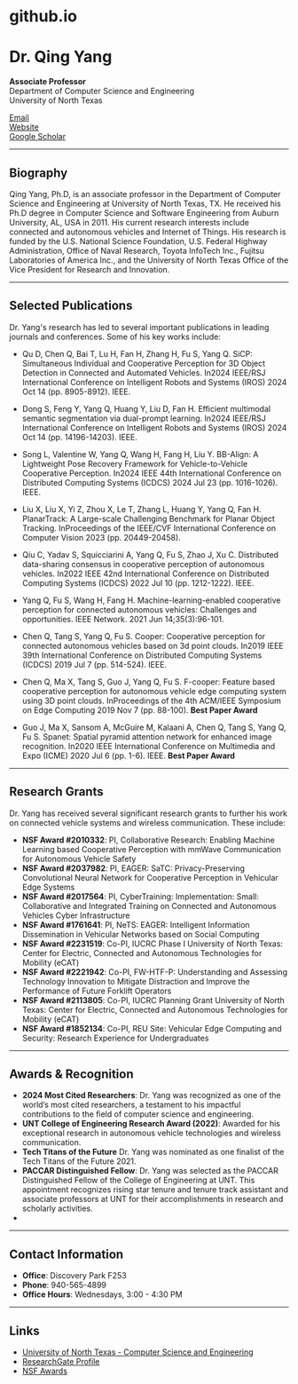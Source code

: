 # github.io
# Dr. Qing Yang

**Associate Professor**  
Department of Computer Science and Engineering  
University of North Texas

[Email](mailto:Qing.Yang@unt.edu)  
[Website](https://www.unt.edu)  
[Google Scholar](https://scholar.google.com/citations?hl=en&user=FIMxNL0AAAAJ)  

---

## Biography

Qing Yang, Ph.D, is an associate professor in the Department of Computer Science and Engineering at University of North Texas, TX. He received his Ph.D degree in Computer Science and Software Engineering from Auburn University, AL, USA in 2011. His current research interests include connected and autonomous vehicles and Internet of Things. His research is funded by the U.S. National Science Foundation, U.S. Federal Highway Administration, Office of Naval Research, Toyota InfoTech Inc., Fujitsu Laboratories of America Inc., and the University of North Texas Office of the Vice President for Research and Innovation.

---

## Selected Publications

Dr. Yang's research has led to several important publications in leading journals and conferences. Some of his key works include:

- Qu D, Chen Q, Bai T, Lu H, Fan H, Zhang H, Fu S, Yang Q. SiCP: Simultaneous Individual and Cooperative Perception for 3D Object Detection in Connected and Automated Vehicles. In2024 IEEE/RSJ International Conference on Intelligent Robots and Systems (IROS) 2024 Oct 14 (pp. 8905-8912). IEEE.
  
- Dong S, Feng Y, Yang Q, Huang Y, Liu D, Fan H. Efficient multimodal semantic segmentation via dual-prompt learning. In2024 IEEE/RSJ International Conference on Intelligent Robots and Systems (IROS) 2024 Oct 14 (pp. 14196-14203). IEEE.

- Song L, Valentine W, Yang Q, Wang H, Fang H, Liu Y. BB-Align: A Lightweight Pose Recovery Framework for Vehicle-to-Vehicle Cooperative Perception. In2024 IEEE 44th International Conference on Distributed Computing Systems (ICDCS) 2024 Jul 23 (pp. 1016-1026). IEEE.

- Liu X, Liu X, Yi Z, Zhou X, Le T, Zhang L, Huang Y, Yang Q, Fan H. PlanarTrack: A Large-scale Challenging Benchmark for Planar Object Tracking. InProceedings of the IEEE/CVF International Conference on Computer Vision 2023 (pp. 20449-20458).

- Qiu C, Yadav S, Squicciarini A, Yang Q, Fu S, Zhao J, Xu C. Distributed data-sharing consensus in cooperative perception of autonomous vehicles. In2022 IEEE 42nd International Conference on Distributed Computing Systems (ICDCS) 2022 Jul 10 (pp. 1212-1222). IEEE.

- Yang Q, Fu S, Wang H, Fang H. Machine-learning-enabled cooperative perception for connected autonomous vehicles: Challenges and opportunities. IEEE Network. 2021 Jun 14;35(3):96-101.
  
- Chen Q, Tang S, Yang Q, Fu S. Cooper: Cooperative perception for connected autonomous vehicles based on 3d point clouds. In2019 IEEE 39th International Conference on Distributed Computing Systems (ICDCS) 2019 Jul 7 (pp. 514-524). IEEE.

- Chen Q, Ma X, Tang S, Guo J, Yang Q, Fu S. F-cooper: Feature based cooperative perception for autonomous vehicle edge computing system using 3D point clouds. InProceedings of the 4th ACM/IEEE Symposium on Edge Computing 2019 Nov 7 (pp. 88-100). **Best Paper Award**
  
- Guo J, Ma X, Sansom A, McGuire M, Kalaani A, Chen Q, Tang S, Yang Q, Fu S. Spanet: Spatial pyramid attention network for enhanced image recognition. In2020 IEEE International Conference on Multimedia and Expo (ICME) 2020 Jul 6 (pp. 1-6). IEEE. **Best Paper Award**



---

## Research Grants

Dr. Yang has received several significant research grants to further his work on connected vehicle systems and wireless communication. These include:

- **NSF Award #2010332**: PI, Collaborative Research: Enabling Machine Learning based Cooperative Perception with mmWave Communication for Autonomous Vehicle Safety
- **NSF Award #2037982**: PI, EAGER: SaTC: Privacy-Preserving Convolutional Neural Network for Cooperative Perception in Vehicular Edge Systems
- **NSF Award #2017564**: PI, CyberTraining: Implementation: Small: Collaborative and Integrated Training on Connected and Autonomous Vehicles Cyber Infrastructure
- **NSF Award #1761641**: PI, NeTS: EAGER: Intelligent Information Dissemination in Vehicular Networks based on Social Computing
- **NSF Award #2231519**: Co-PI, IUCRC Phase I University of North Texas: Center for Electric, Connected and Autonomous Technologies for Mobility (eCAT)
- **NSF Award #2221942**: Co-PI, FW-HTF-P: Understanding and Assessing Technology Innovation to Mitigate Distraction and Improve the Performance of Future Forklift Operators
- **NSF Award #2113805**: Co-PI, IUCRC Planning Grant University of North Texas: Center for Electric, Connected and Autonomous Technologies for Mobility (eCAT)
- **NSF Award #1852134**: Co-PI, REU Site: Vehicular Edge Computing and Security: Research Experience for Undergraduates

---

## Awards & Recognition

- **2024 Most Cited Researchers**: Dr. Yang was recognized as one of the world’s most cited researchers, a testament to his impactful contributions to the field of computer science and engineering.
- **UNT College of Engineering Research Award (2022)**: Awarded for his exceptional research in autonomous vehicle technologies and wireless communication.
- **Tech Titans of the Future** Dr. Yang was nominated as one finalist of the Tech Titans of the Future 2021.
- **PACCAR Distinguished Fellow**: Dr. Yang was selected as the PACCAR Distinguished Fellow of the College of Engineering at UNT. This appointment recognizes rising star tenure and tenure track assistant and associate professors at UNT for their accomplishments in research and scholarly activities.
- 

---

## Contact Information

- **Office**: Discovery Park F253  
- **Phone**: 940-565-4899  
- **Office Hours**: Wednesdays, 3:00 - 4:30 PM  

---

## Links

- [University of North Texas - Computer Science and Engineering](https://engineering.unt.edu/cse)
- [ResearchGate Profile](https://www.researchgate.net/profile/Qing-Yang)
- [NSF Awards](https://www.nsf.gov/awardsearch/)
